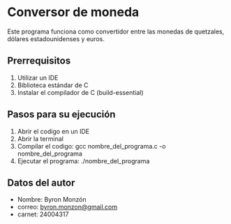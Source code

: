 # Conversor de moneda

Este programa funciona como convertidor entre las monedas de quetzales, dólares estadounidenses y euros.

## Prerrequisitos
1. Utilizar un IDE
2. Biblioteca estándar de C
2. Instalar el compilador de C (build-essential)

## Pasos para su ejecución
1. Abrir el codigo en un IDE
2. Abrir la terminal
3. Compilar el codigo: gcc nombre_del_programa.c -o nombre_del_programa
4. Ejecutar el programa: ./nombre_del_programa

## Datos del autor

- Nombre: Byron Monzón
- correo: byron.monzon@gmail.com
- carnet: 24004317